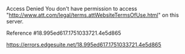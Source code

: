 Access Denied
You don't have permission to access "http://www.att.com/legal/terms.attWebsiteTermsOfUse.html" on this server.

Reference #18.995ed617.1751033721.4e5d865

https://errors.edgesuite.net/18.995ed617.1751033721.4e5d865